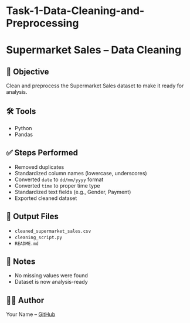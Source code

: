 # Task-1-Data-Cleaning-and-Preprocessing
#  Supermarket Sales – Data Cleaning

## 📌 Objective
Clean and preprocess the Supermarket Sales dataset to make it ready for analysis.

## 🛠 Tools
- Python
- Pandas

## ✅ Steps Performed
- Removed duplicates
- Standardized column names (lowercase, underscores)
- Converted `date` to `dd/mm/yyyy` format
- Converted `time` to proper time type
- Standardized text fields (e.g., Gender, Payment)
- Exported cleaned dataset

## 📁 Output Files
- `cleaned_supermarket_sales.csv`
- `cleaning_script.py`
- `README.md`

## 🚫 Notes
- No missing values were found
- Dataset is now analysis-ready

## 👨‍💻 Author
Your Name – [GitHub](https://github.com/your-username)
